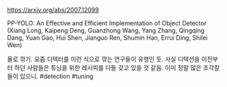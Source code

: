 https://arxiv.org/abs/2007.12099

PP-YOLO: An Effective and Efficient Implementation of Object Detector (Xiang Long, Kaipeng Deng, Guanzhong Wang, Yang Zhang, Qingqing Dang, Yuan Gao, Hui Shen, Jianguo Ren, Shumin Han, Errui Ding, Shilei Wen)

욜로 깎기. 요즘 디텍터를 이런 식으로 깎는 연구들이 유행인 듯. 사실 디텍션을 이전부터 하던 사람들은 튜닝을 위한 레시피를 다들 갖고 있을 것 같음. 이미 정말 많은 조각칼들이 있으니. #detection #tuning